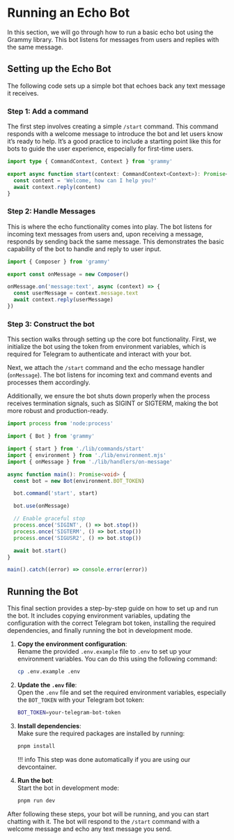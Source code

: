 # Running an Echo Bot

In this section, we will go through how to run a basic echo bot using the Grammy library. This bot listens for messages from users and replies with the same message.

## Setting up the Echo Bot

The following code sets up a simple bot that echoes back any text message it receives.

### Step 1: Add a command

The first step involves creating a simple `/start` command. This command responds with a welcome message to introduce the bot and let users know it’s ready to help. It’s a good practice to include a starting point like this for bots to guide the user experience, especially for first-time users.

```ts title="src/lib/commands/start.ts"
import type { CommandContext, Context } from 'grammy'

export async function start(context: CommandContext<Context>): Promise<void> {
  const content = 'Welcome, how can I help you?'
  await context.reply(content)
}
```

### Step 2: Handle Messages

This is where the echo functionality comes into play. The bot listens for incoming text messages from users and, upon receiving a message, responds by sending back the same message. This demonstrates the basic capability of the bot to handle and reply to user input.

```ts title="src/lib/handlers/on-message.ts"
import { Composer } from 'grammy'

export const onMessage = new Composer()

onMessage.on('message:text', async (context) => {
  const userMessage = context.message.text
  await context.reply(userMessage)
})
```

### Step 3: Construct the bot

This section walks through setting up the core bot functionality. First, we initialize the bot using the token from environment variables, which is required for Telegram to authenticate and interact with your bot.

Next, we attach the `/start` command and the echo message handler (`onMessage`). The bot listens for incoming text and command events and processes them accordingly.

Additionally, we ensure the bot shuts down properly when the process receives termination signals, such as SIGINT or SIGTERM, making the bot more robust and production-ready.


```ts title="src/main.ts"
import process from 'node:process'

import { Bot } from 'grammy'

import { start } from './lib/commands/start'
import { environment } from './lib/environment.mjs'
import { onMessage } from './lib/handlers/on-message'

async function main(): Promise<void> {
  const bot = new Bot(environment.BOT_TOKEN)

  bot.command('start', start)

  bot.use(onMessage)

  // Enable graceful stop
  process.once('SIGINT', () => bot.stop())
  process.once('SIGTERM', () => bot.stop())
  process.once('SIGUSR2', () => bot.stop())

  await bot.start()
}

main().catch((error) => console.error(error))
```

## Running the Bot

This final section provides a step-by-step guide on how to set up and run the bot. It includes copying environment variables, updating the configuration with the correct Telegram bot token, installing the required dependencies, and finally running the bot in development mode.

1. **Copy the environment configuration**:  
   Rename the provided `.env.example` file to `.env` to set up your environment variables. You can do this using the following command:
    ```bash
    cp .env.example .env
    ```

2. **Update the `.env` file**:  
   Open the `.env` file and set the required environment variables, especially the `BOT_TOKEN` with your Telegram bot token:
    ```bash
    BOT_TOKEN=your-telegram-bot-token
    ```

3. **Install dependencies**:  
   Make sure the required packages are installed by running:
    ```bash
    pnpm install
    ```

    !!! info
        This step was done automatically if you are using our devcontainer.

4. **Run the bot**:  
   Start the bot in development mode:
    ```bash
    pnpm run dev
    ```

After following these steps, your bot will be running, and you can start chatting with it. The bot will respond to the `/start` command with a welcome message and echo any text message you send.
